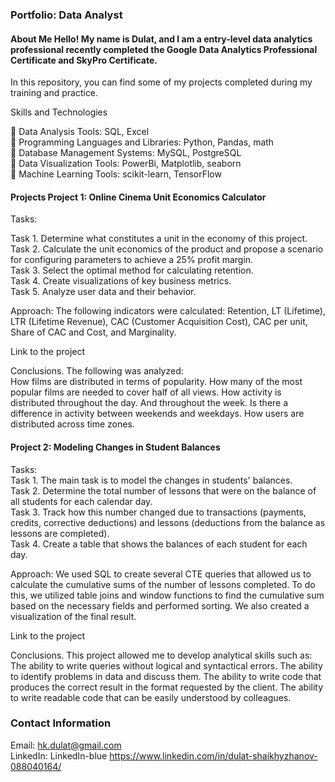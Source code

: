 ### Portfolio: Data Analyst

#### About Me Hello! My name is Dulat, and I am a entry-level data analytics professional recently completed the Google Data Analytics Professional Certificate and SkyPro Certificate. 

In this repository, you can find some of my projects completed during my training and practice. 

Skills and Technologies 

:bookmark: Data Analysis Tools: SQL, Excel     
:bookmark: Programming Languages and Libraries: Python, Pandas, math   
:bookmark: Database Management Systems: MySQL, PostgreSQL   
:bookmark: Data Visualization Tools: PowerBi, Matplotlib, seaborn   
:bookmark: Machine Learning Tools: scikit-learn, TensorFlow   

#### Projects Project 1: Online Cinema Unit Economics Calculator 
Tasks: 

Task 1. Determine what constitutes a unit in the economy of this project.   
Task 2. Calculate the unit economics of the product and propose a scenario for configuring parameters to achieve a 25% profit margin.     
Task 3. Select the optimal method for calculating retention.   
Task 4. Create visualizations of key business metrics.   
Task 5. Analyze user data and their behavior.  

Approach: The following indicators were calculated: Retention, LT (Lifetime), LTR (Lifetime Revenue), CAC (Customer Acquisition Cost), CAC per unit, Share of CAC and Cost, and Marginality. 

Link to the project 

Conclusions.
The following was analyzed:   
How films are distributed in terms of popularity. 
How many of the most popular films are needed to cover half of all views. 
How activity is distributed throughout the day. And throughout the week. Is there a difference in activity between weekends and weekdays. 
How users are distributed across time zones.

#### Project 2: Modeling Changes in Student Balances
Tasks:   
Task 1. The main task is to model the changes in students' balances.   
Task 2. Determine the total number of lessons that were on the balance of all students for each calendar day.   
Task 3. Track how this number changed due to transactions (payments, credits, corrective deductions) and lessons (deductions from the balance as lessons are completed).   
Task 4. Create a table that shows the balances of each student for each day.  

Approach: We used SQL to create several CTE queries that allowed us to calculate the cumulative sums of the number of lessons completed. To do this, we utilized table joins and window functions to find the cumulative sum based on the necessary fields and performed sorting. We also created a visualization of the final result.

Link to the project 

Conclusions.
This project allowed me to develop analytical skills such as:   
The ability to write queries without logical and syntactical errors.
The ability to identify problems in data and discuss them.
The ability to write code that produces the correct result in the format requested by the client.
The ability to write readable code that can be easily understood by colleagues.

### Contact Information
Email: hk.dulat@gmail.com    
LinkedIn: LinkedIn-blue https://www.linkedin.com/in/dulat-shaikhyzhanov-088040164/

